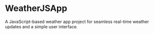 # WeatherJSApp
A JavaScript-based weather app project for seamless real-time weather updates and a simple user interface.
